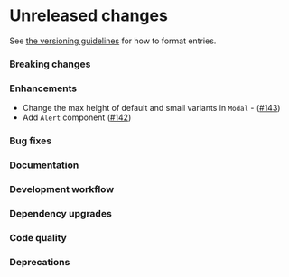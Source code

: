 # Unreleased changes

See [the versioning guidelines](VERSIONING.md) for how to format entries.

### Breaking changes

### Enhancements

-   Change the max height of default and small variants in `Modal` - ([#143](https://github.com/FieldLevel/FieldLevelPlaybook/pull/143))
-   Add `Alert` component ([#142](https://github.com/FieldLevel/FieldLevelPlaybook/pull/142))

### Bug fixes

### Documentation

### Development workflow

### Dependency upgrades

### Code quality

### Deprecations
